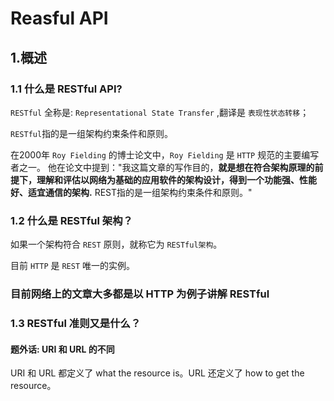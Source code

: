 # Reasful API

## 1.概述
### 1.1 什么是 RESTful API?
` RESTful ` 全称是: `Representational State Transfer` ,翻译是 `表现性状态转移`；<br>

` RESTful `指的是一组架构约束条件和原则。<br>

在2000年 `Roy Fielding` 的博士论文中，`Roy Fielding` 是 `HTTP` 规范的主要编写者之一。 他在论文中提到："我这篇文章的写作目的，**就是想在符合架构原理的前提下，理解和评估以网络为基础的应用软件的架构设计，得到一个功能强、性能好、适宜通信的架构.** REST指的是一组架构约束条件和原则。" 
<br>


### 1.2 什么是 RESTful 架构？

如果一个架构符合 `REST` 原则，就称它为 `RESTful架构`。<br>

目前 `HTTP` 是 `REST` 唯一的实例。

### 目前网络上的文章大多都是以 HTTP 为例子讲解 RESTful 

### 1.3 RESTful 准则又是什么？





#### 题外话: URI 和 URL 的不同
URI 和 URL 都定义了 what the resource is。URL 还定义了 how to get the resource。